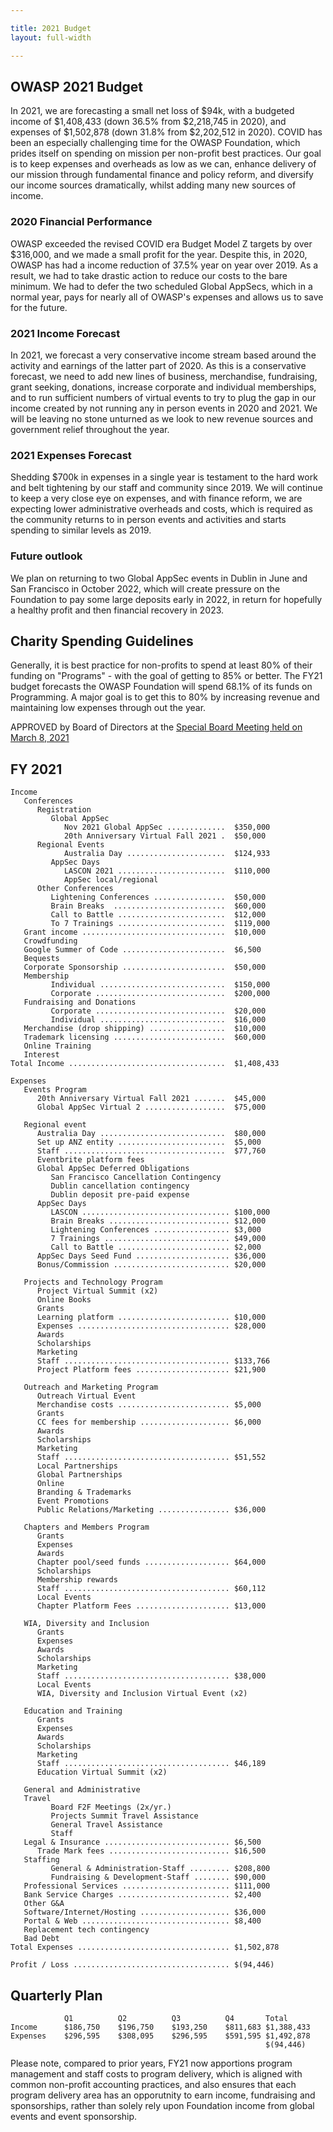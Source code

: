 ```yaml
---

title: 2021 Budget
layout: full-width

---
```


## OWASP 2021 Budget

In 2021, we are forecasting a small net loss of \$94k, with a budgeted income of \$1,408,433 (down 36.5% from \$2,218,745 in 2020), and expenses of \$1,502,878 (down 31.8% from \$2,202,512 in 2020). COVID has been an especially challenging time for the OWASP Foundation, which prides itself on spending on mission per non-profit best practices. Our goal is to keep expenses and overheads as low as we can, enhance delivery of our mission through fundamental finance and policy reform, and diversify our income sources dramatically, whilst adding many new sources of income.

### 2020 Financial Performance

OWASP exceeded the revised COVID era Budget Model Z targets by over \$316,000, and we made a small profit for the year. Despite this, in 2020, OWASP has had a income reduction of 37.5% year on year over 2019. As a result, we had to take drastic action to reduce our costs to the bare minimum. We had to defer the two scheduled Global AppSecs, which in a normal year, pays for nearly all of OWASP's expenses and allows us to save for the future.

### 2021 Income Forecast

In 2021, we forecast a very conservative income stream based around the activity and earnings of the latter part of 2020. As this is a conservative forecast, we need to add new lines of business, merchandise, fundraising, grant seeking, donations, increase corporate and individual memberships, and to run sufficient numbers of virtual events to try to plug the gap in our income created by not running any in person events in 2020 and 2021. We will be leaving no stone unturned as we look to new revenue sources and government relief throughout the year.

### 2021 Expenses Forecast

Shedding \$700k in expenses in a single year is testament to the hard work and belt tightening by our staff and community since 2019. We will continue to keep a very close eye on expenses, and with finance reform, we are expecting lower administrative overheads and costs, which is required as the community returns to in person events and activities and starts spending to similar levels as 2019.

### Future outlook

We plan on returning to two Global AppSec events in Dublin in June and San Francisco in October 2022, which will create pressure on the Foundation to pay some large deposits early in 2022, in return for hopefully a healthy profit and then financial recovery in 2023.

## Charity Spending Guidelines

Generally, it is best practice for non-profits to spend at least 80% of their funding on "Programs" - with the goal of getting to 85% or better. The FY21 budget forecasts the OWASP Foundation will spend 68.1% of its funds on Programming. A major goal is to get this to 80% by increasing revenue and maintaining low expenses through out the year.

<div id="piechart"></div>
<script type="text/javascript" src="https://www.gstatic.com/charts/loader.js"></script>

<script type="text/javascript">
// Load google charts
google.charts.load('current', {'packages':['corechart']});
google.charts.setOnLoadCallback(drawChart);

// Draw the chart and set the chart values
function drawChart() {
  var data = google.visualization.arrayToDataTable([
  ['Task', 'Distribution of Spending'],
  ['Programs', 68.1],
  ['Fundraising', 6.0],
  ['Management/General', 25.9]
   ]);

  // Optional; add a title and set the width and height of the chart
  var options = {'title':'OWASP Spending 2021', 'width':550, 'height':400};

  // Display the chart inside the <div> element with id="piechart"
  var chart = new google.visualization.PieChart(document.getElementById('piechart'));
  chart.draw(data, options);
}
</script>

APPROVED by Board of Directors at the [Special Board Meeting held on March 8, 2021](https://owasp.org/www-board/meetings-historical/202103-special-meeting.html)

## FY 2021

```
Income
   Conferences
      Registration
         Global AppSec
            Nov 2021 Global AppSec .............  $350,000
            20th Anniversary Virtual Fall 2021 .  $50,000
      Regional Events
            Australia Day ......................  $124,933
         AppSec Days
            LASCON 2021 ........................  $110,000
            AppSec local/regional
      Other Conferences
         Lightening Conferences ................  $50,000
         Brain Breaks  .........................  $60,000
         Call to Battle ........................  $12,000
         To 7 Trainings ........................  $119,000
   Grant income ................................  $10,000
   Crowdfunding
   Google Summer of Code .......................  $6,500
   Bequests
   Corporate Sponsorship .......................  $50,000
   Membership
         Individual ............................  $150,000
         Corporate .............................  $200,000
   Fundraising and Donations
         Corporate .............................  $20,000
         Individual ............................  $16,000
   Merchandise (drop shipping) .................  $10,000
   Trademark licensing .........................  $60,000
   Online Training
   Interest
Total Income ...................................  $1,408,433

Expenses
   Events Program
      20th Anniversary Virtual Fall 2021 .......  $45,000
      Global AppSec Virtual 2 ..................  $75,000

   Regional event
      Australia Day ............................  $80,000
      Set up ANZ entity ........................  $5,000
      Staff ....................................  $77,760
      Eventbrite platform fees
      Global AppSec Deferred Obligations
         San Francisco Cancellation Contingency
         Dublin cancellation contingency
         Dublin deposit pre-paid expense
      AppSec Days
         LASCON ................................. $100,000
         Brain Breaks ........................... $12,000
         Lightening Conferences ................. $3,000
         7 Trainings ............................ $49,000
         Call to Battle ......................... $2,000
      AppSec Days Seed Fund ..................... $36,000
      Bonus/Commission .......................... $20,000

   Projects and Technology Program
      Project Virtual Summit (x2)
      Online Books
      Grants
      Learning platform ......................... $10,000
      Expenses .................................. $28,000
      Awards
      Scholarships
      Marketing 
      Staff ..................................... $133,766
      Project Platform fees ..................... $21,900

   Outreach and Marketing Program
      Outreach Virtual Event
      Merchandise costs ......................... $5,000
      Grants
      CC fees for membership .................... $6,000
      Awards
      Scholarships
      Marketing
      Staff ..................................... $51,552
      Local Partnerships
      Global Partnerships
      Online
      Branding & Trademarks
      Event Promotions
      Public Relations/Marketing ................ $36,000

   Chapters and Members Program
      Grants
      Expenses
      Awards
      Chapter pool/seed funds ................... $64,000
      Scholarships
      Membership rewards
      Staff ..................................... $60,112
      Local Events
      Chapter Platform Fees ..................... $13,000

   WIA, Diversity and Inclusion
      Grants
      Expenses
      Awards
      Scholarships
      Marketing
      Staff ..................................... $38,000
      Local Events
      WIA, Diversity and Inclusion Virtual Event (x2)

   Education and Training
      Grants
      Expenses
      Awards
      Scholarships
      Marketing
      Staff ..................................... $46,189
      Education Virtual Summit (x2)

   General and Administrative
   Travel
         Board F2F Meetings (2x/yr.)
         Projects Summit Travel Assistance
         General Travel Assistance
         Staff
   Legal & Insurance ............................ $6,500
      Trade Mark fees ........................... $16,500
   Staffing
         General & Administration-Staff ......... $208,800
         Fundraising & Development-Staff ........ $90,000
   Professional Services ........................ $111,000
   Bank Service Charges ......................... $2,400
   Other G&A
   Software/Internet/Hosting .................... $36,000
   Portal & Web ................................. $8,400
   Replacement tech contingency      
   Bad Debt      
Total Expenses .................................. $1,502,878

Profit / Loss ................................... $(94,446)
```

## Quarterly Plan

```
            Q1          Q2          Q3          Q4       Total
Income      $186,750    $196,750    $193,250    $811,683 $1,388,433 
Expenses    $296,595    $308,095    $296,595    $591,595 $1,492,878 
                                                         $(94,446)
```

Please note, compared to prior years, FY21 now apportions program management and staff costs to program delivery, which is aligned with common non-profit accounting practices, and also ensures that each program delivery area has an opporutnity to earn income, fundraising and sponsorships, rather than solely rely upon Foundation income from global events and event sponsorship.
